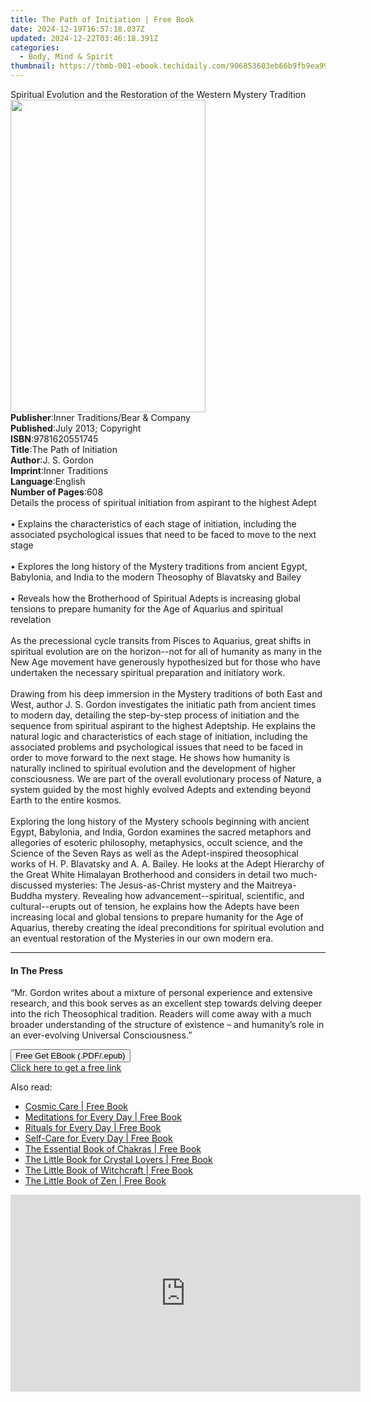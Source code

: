 ```yaml
---
title: The Path of Initiation | Free Book
date: 2024-12-19T16:57:18.037Z
updated: 2024-12-22T03:46:18.391Z
categories:
  - Body, Mind & Spirit
thumbnail: https://thmb-001-ebook.techidaily.com/906853603eb66b9fb9ea99520d91d41c72178412f21244e69132154886eb1b3c.jpg
---
```

<main id="book-container">
  <div class="flex flex-col">
    <div class="book-brief flex-1 py-6 px-4 sm:p-6 md:py-10 md:px-8">
      <!-- brief-->
      <div class="book-brief-main">
        Spiritual Evolution and the Restoration of the Western Mystery Tradition
      </div>
    </div>
    <div
      class="book-meta-info flex-1 grid gap-4 col-start-1 col-end-3 row-start-1 sm:mb-6 sm:grid-cols-4 lg:gap-6 lg:col-start-2 lg:row-end-6 lg:row-span-6 lg:mb-0"
    >
      <div
        class="book-meta-info-left place-content-center mt-4 p-4 text-sm leading-6 col-start-2 col-span-2 dark:text-slate-400"
      >
        <img
          class="w-full h-500 object-cover rounded-lg sm:h-255 sm:col-span-2 lg:col-span-full"
          src="https://img-001-ebook.techidaily.com/8ce9d435f26ca3c0a6e00babac24de16e0cafcf4a8afd37d99f6295a5daa2e67.jpg"
          alt=""
          width="312"
          height="500"
        />
      </div>
      <div
        class="book-meta-info-right mt-2 col-start-1 row-start-2 col-span-3 self-center"
      >
        <!-- meta data  -->
        <div class="flex flex-col px-4 md:px-8">
          <div class="flex-1">
            <strong>Publisher</strong>:<span class="px-2"
              >Inner Traditions/Bear &amp; Company</span
            >
          </div>
          <div class="flex-1">
            <strong>Published</strong>:<span class="px-2"
              >July 2013; Copyright</span
            >
          </div>
          <div class="flex-1">
            <strong>ISBN</strong>:<span class="px-2">9781620551745</span>
          </div>
          <div class="flex-1">
            <strong>Title</strong>:<span class="px-2"
              >The Path of Initiation</span
            >
          </div>
          <div class="flex-1">
            <strong>Author</strong>:<span class="px-2">J. S. Gordon</span>
          </div>
          <div class="flex-1">
            <strong>Imprint</strong>:<span class="px-2">Inner Traditions</span>
          </div>
          <div class="flex-1">
            <strong>Language</strong>:<span class="px-2">English</span>
          </div>
          <div class="flex-1">
            <strong>Number of Pages</strong>:<span class="px-2">608</span>
          </div>
        </div>
      </div>
    </div>
    <div class="book-description flex-1 py-6 px-4 sm:p-6 md:py-10 md:px-8">
      <div class="book-description-main">
        <div accordion-content="" id="description">
          Details the process of spiritual initiation from aspirant to the
          highest Adept <br />
          <br />• Explains the characteristics of each stage of initiation,
          including the associated psychological issues that need to be faced to
          move to the next stage <br />
          <br />• Explores the long history of the Mystery traditions from
          ancient Egypt, Babylonia, and India to the modern Theosophy of
          Blavatsky and Bailey <br />
          <br />• Reveals how the Brotherhood of Spiritual Adepts is increasing
          global tensions to prepare humanity for the Age of Aquarius and
          spiritual revelation <br />
          <br />As the precessional cycle transits from Pisces to Aquarius,
          great shifts in spiritual evolution are on the horizon--not for all of
          humanity as many in the New Age movement have generously hypothesized
          but for those who have undertaken the necessary spiritual preparation
          and initiatory work. <br />
          <br />Drawing from his deep immersion in the Mystery traditions of
          both East and West, author J. S. Gordon investigates the initiatic
          path from ancient times to modern day, detailing the step-by-step
          process of initiation and the sequence from spiritual aspirant to the
          highest Adeptship. He explains the natural logic and characteristics
          of each stage of initiation, including the associated problems and
          psychological issues that need to be faced in order to move forward to
          the next stage. He shows how humanity is naturally inclined to
          spiritual evolution and the development of higher consciousness. We
          are part of the overall evolutionary process of Nature, a system
          guided by the most highly evolved Adepts and extending beyond Earth to
          the entire kosmos. <br />
          <br />Exploring the long history of the Mystery schools beginning with
          ancient Egypt, Babylonia, and India, Gordon examines the sacred
          metaphors and allegories of esoteric philosophy, metaphysics, occult
          science, and the Science of the Seven Rays as well as the
          Adept-inspired theosophical works of H. P. Blavatsky and A. A. Bailey.
          He looks at the Adept Hierarchy of the Great White Himalayan
          Brotherhood and considers in detail two much-discussed mysteries: The
          Jesus-as-Christ mystery and the Maitreya-Buddha mystery. Revealing how
          advancement--spiritual, scientific, and cultural--erupts out of
          tension, he explains how the Adepts have been increasing local and
          global tensions to prepare humanity for the Age of Aquarius, thereby
          creating the ideal preconditions for spiritual evolution and an
          eventual restoration of the Mysteries in our own modern era.
        </div>
        <div class="accordion-fader"></div>
      </div>
    </div>
    <div class="book-excerpts flex-1 py-6 px-4 sm:p-6 md:py-10 md:px-8">
      <!-- excerpts-->
      <div class="book-excerpts-main">
        <hr />
        <h4 class="placeholder placeholder-heading">
          <span>In The Press</span>
        </h4>
        <p>
          “Mr. Gordon writes about a mixture of personal experience and
          extensive research, and this book serves as an excellent step towards
          delving deeper into the rich Theosophical tradition. Readers will come
          away with a much broader understanding of the structure of existence –
          and humanity’s role in an ever-evolving Universal Consciousness.”
        </p>
      </div>
    </div>
    <div
      class="book-about-author flex-1 py-6 px-4 sm:p-6 md:py-10 md:px-8"
    ></div>
    <div class="book-free-get flex-1 py-6 px-4 sm:p-6 md:py-10 md:px-8">
      <button
        id="btn-free-get"
        class="bg-blue-500 hover:bg-blue-700 text-white font-bold py-2 px-4 rounded"
      >
        Free Get EBook (.PDF/.epub)
      </button>
      <div id="countdown-display" class="px-2 text-lg mt-2"></div>
      <a
        id="free-link"
        class="hidden bg-blue-500 hover:bg-blue-700 text-white font-bold py-2 px-4 rounded"
        href="https://www.ebooks.com/en-us/book/95782155/the-path-of-initiation/j-s-gordon/"
        target="_blank"
        >Click here to get a free link</a
      >
    </div>
    <script>
      let countdownTime = 0;
      let countdownInterval = null;
      document
        .getElementById('btn-free-get')
        .addEventListener('click', startCountdown);
      function startCountdown() {
        countdownTime = new Date().getTime() + 60000 * 3;
        countdownInterval = setInterval(updateCountdown, 1000);
        document.getElementById('btn-free-get').disabled = true;
        document
          .getElementById('btn-free-get')
          .classList.add('bg-gray-500', 'cursor-not-allowed');
      }
      function updateCountdown() {
        let currentTime = new Date().getTime();
        let timeLeft = countdownTime - currentTime;
        let secondsLeft = Math.floor(timeLeft / 1000);
        document.getElementById('countdown-display').innerHTML =
          `Remaining time: ${secondsLeft} seconds.`;
        if (secondsLeft <= 0) {
          clearInterval(countdownInterval);
          document.getElementById('btn-free-get').classList.add('hidden');
          document.getElementById('free-link').classList.remove('hidden');
          document.getElementById('countdown-display').innerHTML = '';
        }
      }
    </script>
  </div>
</main>

<ins class="adsbygoogle"
      style="display:block"
      data-ad-client="ca-pub-7571918770474297"
      data-ad-slot="8358498916"
      data-ad-format="auto"
      data-full-width-responsive="true"></ins>
    

<span class="atpl-alsoreadstyle">Also read:</span>
<div><ul>
<li><a href="https://novels-ebooks.techidaily.com/210851254-9781401974510-cosmic-care/"><u>Cosmic Care | Free Book</u></a></li>
<li><a href="https://novels-ebooks.techidaily.com/210851400-9781837990894-meditations-for-every-day/"><u>Meditations for Every Day | Free Book</u></a></li>
<li><a href="https://novels-ebooks.techidaily.com/210851416-9781837990931-rituals-for-every-day/"><u>Rituals for Every Day | Free Book</u></a></li>
<li><a href="https://novels-ebooks.techidaily.com/210851414-9781837990955-self-care-for-every-day/"><u>Self-Care for Every Day | Free Book</u></a></li>
<li><a href="https://novels-ebooks.techidaily.com/210850965-9781398806672-the-essential-book-of-chakras/"><u>The Essential Book of Chakras | Free Book</u></a></li>
<li><a href="https://novels-ebooks.techidaily.com/210851417-9781800079632-the-little-book-for-crystal-lovers/"><u>The Little Book for Crystal Lovers | Free Book</u></a></li>
<li><a href="https://novels-ebooks.techidaily.com/210851420-9781800079052-the-little-book-of-witchcraft/"><u>The Little Book of Witchcraft | Free Book</u></a></li>
<li><a href="https://novels-ebooks.techidaily.com/210851423-9781800077850-the-little-book-of-zen/"><u>The Little Book of Zen | Free Book</u></a></li>
</ul></div>

<!-- affiliate ads begin -->
<iframe width="560" height="315" src="https://www.youtube.com/embed/XoC2TGp1PLY?si=iH9xs76NhWn4pP-E" title="YouTube video player" frameborder="0" allow="accelerometer; autoplay; clipboard-write; encrypted-media; gyroscope; picture-in-picture; web-share" referrerpolicy="strict-origin-when-cross-origin" allowfullscreen></iframe>
<!-- affiliate ads end -->


